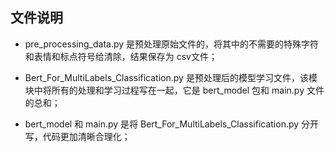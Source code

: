 ## 文件说明

- pre_processing_data.py 是预处理原始文件的，将其中的不需要的特殊字符和表情和标点符号给清除，结果保存为 csv文件；

- Bert_For_MultiLabels_Classification.py 是预处理后的模型学习文件，该模块中将所有的处理和学习过程写在一起，它是 bert_model 包和 main.py 文件的总和；

- bert_model 和 main.py 是将 Bert_For_MultiLabels_Classification.py 分开写，代码更加清晰合理化；


